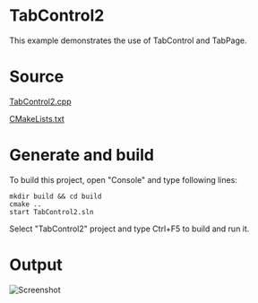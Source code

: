 # TabControl2

This example demonstrates the use of TabControl and TabPage.

# Source

[TabControl2.cpp](TabControl2.cpp)

[CMakeLists.txt](CMakeLists.txt)

# Generate and build

To build this project, open "Console" and type following lines:

``` shell
mkdir build && cd build
cmake .. 
start TabControl2.sln
```

Select "TabControl2" project and type Ctrl+F5 to build and run it.

# Output

![Screenshot](../../../../docs/Pictures/TabControl2.png)


